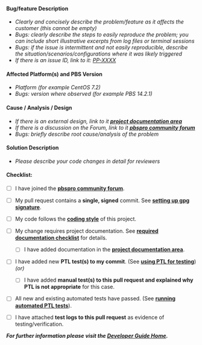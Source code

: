 <!--- Please review your changes in preview mode -->
<!--- Provide a general summary of your changes in the Title above -->

#### Bug/feature Description
* *Clearly and concisely describe the problem/feature as it affects the customer (this cannot be empty)*
* *Bugs: clearly describe the steps to easily reproduce the problem; you can include short illustrative excerpts from log files or terminal sessions*
* *Bugs: if the issue is intermittent and not easily reproducible, describe the situation/scenarios/configurations where it was likely triggered*
* *If there is an issue ID, link to it: [PP-XXXX](https://pbspro.atlassian.net/browse/PP-XXXX)*

#### Affected Platform(s) and PBS Version
* *Platform (for example CentOS 7.2)*
* *Bugs: version where observed (for example PBS 14.2.1)*

#### Cause / Analysis / Design
* *If there is an external design, link to it **[project documentation area](https://pbspro.atlassian.net/wiki/display/PD)***
* *If there is a discussion on the Forum, link to it **[pbspro community forum](http://community.pbspro.org/)***
* *Bugs: briefly describe root cause/analysis of the problem*

#### Solution Description
* *Please describe your code changes in detail for reviewers*

#### Checklist:
<!--- Use the preview button to see the checkboxes/links properly. -->
<!--- Go over the following points, and put an `x` (without spaces around it) in the boxes that apply. -->
<!--- If you're unsure about any of these, don't hesitate to ask. We're here to help! -->
- [ ] I have joined the **[pbspro community forum](http://community.pbspro.org/)**.
- [ ] My pull request contains a **single, signed** commit. See **[setting up gpg signature](https://pbspro.atlassian.net/wiki/display/DG/Signing+Your+Git+Commits)**.
- [ ] My code follows the **[coding style](https://pbspro.atlassian.net/wiki/display/DG/Coding+Standards)** of this project.
- [ ] My change requires project documentation. See **[required documentation checklist](https://pbspro.atlassian.net/wiki/display/DG/Checklist+for+Developing+Features+and+Bug+Fixes)** for details.
   - [ ] I have added documentation in the **[project documentation area](https://pbspro.atlassian.net/wiki/display/PD)**.
- [ ] I have added new **PTL test(s) to my commit**. (See **[using PTL for testing](https://pbspro.atlassian.net/wiki/display/DG/Using+PTL+for+Testing)**) *(or)*
   - [ ] I have added  **manual test(s) to this pull request and explained why PTL is not appropriate** for this case.
- [ ] All new and existing automated tests have passed. (See **[running automated PTL tests](https://pbspro.atlassian.net/wiki/display/DG/PTL+Quick+Start+Guide)**).
- [ ] I have attached **test logs to this pull request** as evidence of testing/verification.


__***For further information please visit the [Developer Guide Home](https://pbspro.atlassian.net/wiki/display/DG/Developer+Guide+Home).***__
